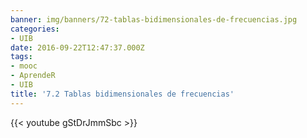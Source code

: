 ```yaml
---
banner: img/banners/72-tablas-bidimensionales-de-frecuencias.jpg
categories:
- UIB
date: 2016-09-22T12:47:37.000Z
tags:
- mooc
- AprendeR
- UIB
title: '7.2 Tablas bidimensionales de frecuencias'
---
```




{{< youtube gStDrJmmSbc >}}
